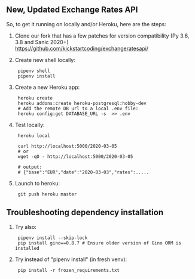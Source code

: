 New, Updated Exchange Rates API
----------------------------------

So, to get it running on locally and/or Heroku, here are the steps:


1. Clone our fork that has a few patches for version compatibility (Py 3.6, 3.8 and Sanic 2020+) <https://github.com/kickstartcoding/exchangeratesapi/>

2. Create new shell locally:

        pipenv shell
        pipenv install

3. Create a new Heroku app:


        heroku create
        heroku addons:create heroku-postgresql:hobby-dev
        # Add the remote DB url to a local .env file:
        heroku config:get DATABASE_URL -s  >> .env


4. Test locally:


        heroku local

        curl http://localhost:5000/2020-03-05
        # or
        wget -qO - http://localhost:5000/2020-03-05

        # output:
        # {"base":"EUR","date":"2020-03-03","rates":.....


5. Launch to heroku:

        git push heroku master


Troubleshooting dependency installation
----------------------------------------

1. Try also:

        pipenv install --skip-lock
        pip install gino==0.8.7 # Ensure older version of Gino ORM is installed

2. Try instead of "pipenv install" (in fresh venv):

        pip install -r frozen_requirements.txt

